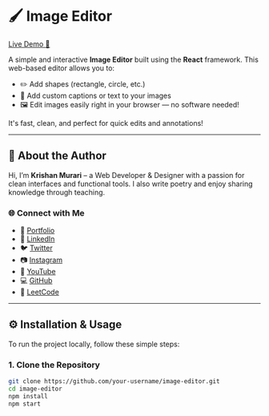 # 🖌️ Image Editor

[Live Demo 🔗](https://imageeditor-gamma.vercel.app/)

A simple and interactive **Image Editor** built using the **React** framework. This web-based editor allows you to:

- ✏️ Add shapes (rectangle, circle, etc.)
- 💬 Add custom captions or text to your images
- 🖼️ Edit images easily right in your browser — no software needed!

It's fast, clean, and perfect for quick edits and annotations!

---

## 👤 About the Author

Hi, I’m **Krishan Murari** – a Web Developer & Designer with a passion for clean interfaces and functional tools. I also write poetry and enjoy sharing knowledge through teaching.

### 🌐 Connect with Me

- 🔗 [Portfolio](https://www.krishanmurari.live/)
- 💼 [LinkedIn](https://www.linkedin.com/in/krishan-murari/)
- 🐦 [Twitter](https://twitter.com/KrishanMuraari)
- 📷 [Instagram](https://www.instagram.com/krishanmurariji/)
- 🎥 [YouTube](https://www.youtube.com/@Decode-And-discover)
- 💻 [GitHub](https://github.com/krishanmurariji)
- 🧠 [LeetCode](https://leetcode.com/Krishanmurariji/)

---

## ⚙️ Installation & Usage

To run the project locally, follow these simple steps:

### 1. Clone the Repository

```bash
git clone https://github.com/your-username/image-editor.git
cd image-editor
npm install
npm start
